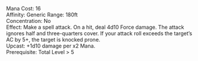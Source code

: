 Mana Cost: 16  
Affinity: Generic
Range: 180ft  
Concentration: No  
Effect: Make a spell attack. On a hit, deal 4d10 Force damage. The attack ignores half and three-quarters cover. If your attack roll exceeds the target’s AC by 5+, the target is knocked prone.  
Upcast: +1d10 damage per x2 Mana.  
Prerequisite: Total Level > 5